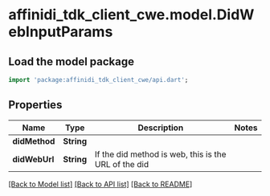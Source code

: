 # affinidi_tdk_client_cwe.model.DidWebInputParams

## Load the model package

```dart
import 'package:affinidi_tdk_client_cwe/api.dart';
```

## Properties

| Name          | Type       | Description                                          | Notes |
| ------------- | ---------- | ---------------------------------------------------- | ----- |
| **didMethod** | **String** |                                                      |
| **didWebUrl** | **String** | If the did method is web, this is the URL of the did |

[[Back to Model list]](../README.md#documentation-for-models) [[Back to API list]](../README.md#documentation-for-api-endpoints) [[Back to README]](../README.md)
